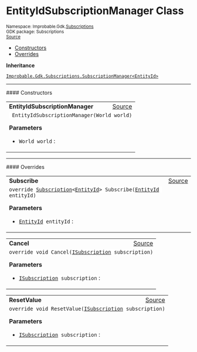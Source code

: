 
# EntityIdSubscriptionManager Class
<sup>
Namespace: Improbable.Gdk.<a href="{{urlRoot}}/api/subscriptions-index">Subscriptions</a><br/>
GDK package: Subscriptions<br/>
<a href="https://www.github.com/spatialos/gdk-for-unity/blob/decea028/workers/unity/Packages/io.improbable.gdk.core/Subscriptions/StandardSubscriptionManagers/EntityIdSubscriptionManager.cs/#L7">Source</a>
<style>
a code {
                    padding: 0em 0.25em!important;
}
code {
                    background-color: #ffffff!important;
}
</style>
</sup>
<nav id="pageToc" class="page-toc"><ul><li><a href="#constructors">Constructors</a>
<li><a href="#overrides">Overrides</a>
</ul></nav>



</p>

<b>Inheritance</b>

<code><a href="{{urlRoot}}/api/subscriptions/subscription-manager">Improbable.Gdk.Subscriptions.SubscriptionManager&lt;EntityId&gt;</a></code>










</p>
<hr style="width:100%; border-top-color:#d8d8d8" />
#### Constructors


</p>




<table width="100%">
    <tr>
        <td style="border-right:none"><a id="entityidsubscriptionmanager-world"></a><b>EntityIdSubscriptionManager</b></td>
        <td style="border-left:none; text-align:right"><a href="https://www.github.com/spatialos/gdk-for-unity/blob/decea028/workers/unity/Packages/io.improbable.gdk.core/Subscriptions/StandardSubscriptionManagers/EntityIdSubscriptionManager.cs/#L9">Source</a></td>
    </tr>
    <tr>
        <td colspan="2">
<code> EntityIdSubscriptionManager(World world)</code></p>



</p>

<b>Parameters</b>

<ul>
<li><code>World world</code> : </li>
</ul>





</td>
    </tr>
</table>





</p>
<hr style="width:100%; border-top-color:#d8d8d8" />
#### Overrides


</p>




<table width="100%">
    <tr>
        <td style="border-right:none"><a id="subscribe-entityid"></a><b>Subscribe</b></td>
        <td style="border-left:none; text-align:right"><a href="https://www.github.com/spatialos/gdk-for-unity/blob/decea028/workers/unity/Packages/io.improbable.gdk.core/Subscriptions/StandardSubscriptionManagers/EntityIdSubscriptionManager.cs/#L13">Source</a></td>
    </tr>
    <tr>
        <td colspan="2">
<code>override <a href="{{urlRoot}}/api/subscriptions/subscription">Subscription</a>&lt;<a href="{{urlRoot}}/api/core/entity-id">EntityId</a>&gt; Subscribe(<a href="{{urlRoot}}/api/core/entity-id">EntityId</a> entityId)</code></p>



</p>

<b>Parameters</b>

<ul>
<li><code><a href="{{urlRoot}}/api/core/entity-id">EntityId</a> entityId</code> : </li>
</ul>





</td>
    </tr>
</table>


<table width="100%">
    <tr>
        <td style="border-right:none"><a id="cancel-isubscription"></a><b>Cancel</b></td>
        <td style="border-left:none; text-align:right"><a href="https://www.github.com/spatialos/gdk-for-unity/blob/decea028/workers/unity/Packages/io.improbable.gdk.core/Subscriptions/StandardSubscriptionManagers/EntityIdSubscriptionManager.cs/#L21">Source</a></td>
    </tr>
    <tr>
        <td colspan="2">
<code>override void Cancel(<a href="{{urlRoot}}/api/subscriptions/i-subscription">ISubscription</a> subscription)</code></p>



</p>

<b>Parameters</b>

<ul>
<li><code><a href="{{urlRoot}}/api/subscriptions/i-subscription">ISubscription</a> subscription</code> : </li>
</ul>





</td>
    </tr>
</table>


<table width="100%">
    <tr>
        <td style="border-right:none"><a id="resetvalue-isubscription"></a><b>ResetValue</b></td>
        <td style="border-left:none; text-align:right"><a href="https://www.github.com/spatialos/gdk-for-unity/blob/decea028/workers/unity/Packages/io.improbable.gdk.core/Subscriptions/StandardSubscriptionManagers/EntityIdSubscriptionManager.cs/#L25">Source</a></td>
    </tr>
    <tr>
        <td colspan="2">
<code>override void ResetValue(<a href="{{urlRoot}}/api/subscriptions/i-subscription">ISubscription</a> subscription)</code></p>



</p>

<b>Parameters</b>

<ul>
<li><code><a href="{{urlRoot}}/api/subscriptions/i-subscription">ISubscription</a> subscription</code> : </li>
</ul>





</td>
    </tr>
</table>




